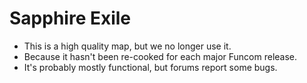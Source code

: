 # Sapphire Exile

- This is a high quality map, but we no longer use it.
- Because it hasn't been re-cooked for each major Funcom release.
- It's probably mostly functional, but forums report some bugs.
